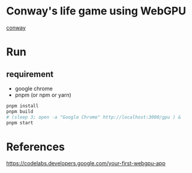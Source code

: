 # Conway's life game using WebGPU

[conway](conway.mov)

# Run 

## requirement 

- google chrome
- pnpm (or npm or yarn)

```bash
pnpm install
pnpm build
# (sleep 3; open -a "Google Chrome" http://localhost:3000/gpu ) &
pnpm start 
```


# References

https://codelabs.developers.google.com/your-first-webgpu-app

